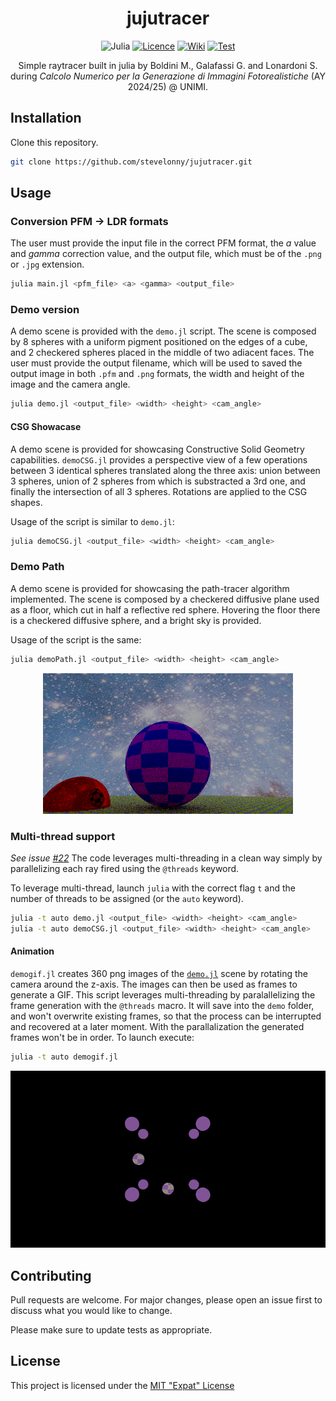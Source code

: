 <div align="center">

# jujutracer
![Julia](https://img.shields.io/badge/-Julia-9558B2?style=for-the-badge&logo=julia&logoColor=white)
[![Licence](https://img.shields.io/github/license/Ileriayo/markdown-badges?style=for-the-badge)](./LICENCE.md)
[![Wiki](https://img.shields.io/badge/Docs-Dev?style=for-the-badge&color=blue&link=https%3A%2F%2Fstevelonny.github.io%2Fjujutracer%2Fdev)](https://stevelonny.github.io/jujutracer/dev/)
[![Test](https://img.shields.io/github/actions/workflow/status/stevelonny/jujutracer/Test.yml?style=for-the-badge&label=Test&link=https%3A%2F%2Fgithub.com%2Fstevelonny%2Fjujutracer%2Factions%2Fworkflows%2FTest.yml)](https://github.com/stevelonny/jujutracer/actions/workflows/Test.yml)

<!-- ![GitHub branch check runs](https://img.shields.io/github/check-runs/stevelonny/jujutracer/main?style=for-the-badge) -->


Simple raytracer built in julia by Boldini M., Galafassi G. and Lonardoni S. during _Calcolo Numerico per la Generazione di Immagini Fotorealistiche_ (AY 2024/25) @ UNIMI.

</div>

## Installation

Clone this repository.

```bash
git clone https://github.com/stevelonny/jujutracer.git
```

## Usage

### Conversion PFM -> LDR formats
The user must provide the input file in the correct PFM format, the _a_ value and _gamma_ correction value, and the output file, which must be of the `.png` or `.jpg` extension.
```bash
julia main.jl <pfm_file> <a> <gamma> <output_file>
```

### Demo version
A demo scene is provided with the `demo.jl` script. The scene is composed by 8 spheres with a uniform pigment positioned on the edges of a cube, and 2 checkered spheres placed in the middle of two adiacent faces.
The user must provide the output filename, which will be used to saved the output image in both `.pfm` and `.png` formats, the width and height of the image and the camera angle.
```bash
julia demo.jl <output_file> <width> <height> <cam_angle>
```

#### CSG Showacase
A demo scene is provided for showcasing Constructive Solid Geometry capabilities. `demoCSG.jl` provides a perspective view of a few operations between 3 identical spheres translated along the three axis: union between 3 spheres, union of 2 spheres from which is substracted a 3rd one, and finally the intersection of all 3 spheres. Rotations are applied to the CSG shapes.

Usage of the script is similar to `demo.jl`:
```bash
julia demoCSG.jl <output_file> <width> <height> <cam_angle>
```

### Demo Path
A demo scene is provided for showcasing the path-tracer algorithm implemented. The scene is composed by a checkered diffusive plane used as a floor, which cut in half a reflective red sphere. Hovering the floor there is a checkered diffusive sphere, and a bright sky is provided.

Usage of the script is the same:
```bash
julia demoPath.jl <output_file> <width> <height> <cam_angle>
```
<div align="center">

![Reflective](path.png)

</div>

### Multi-thread support
*See issue [#22](https://github.com/stevelonny/jujutracer/issues/22)*
The code leverages multi-threading in a clean way simply by parallelizing each ray fired using the `@threads` keyword.
<!-- The following results have been obtained on a Windows 10 machine powered by an i5-10300H using julia 1.11.4, running both demo scenes illustrated previously at a resolution of `1920x1080`.
```powershell
C:\Users\steve\projects\jujutracer> julia -t 1 bench.jl
  Activating project at `C:\Users\steve\projects\jujutracer`
Number of threads: 1
Benchmarking demo...
  23.791 s (849584834 allocations: 40.53 GiB)
Benchmarking demoCSG...
  35.361 s (1248189420 allocations: 59.90 GiB)
C:\Users\steve\projects\jujutracer> julia -t 8 bench.jl
  Activating project at `C:\Users\steve\projects\jujutracer`
Number of threads: 8
Benchmarking demo...
  9.524 s (849584869 allocations: 40.53 GiB)
Benchmarking demoCSG...
  15.422 s (1248189455 allocations: 59.90 GiB)
C:\Users\steve\projects\jujutracer> 
``` -->

To leverage multi-thread, launch `julia` with the correct flag `t` and the number of threads to be assigned (or the `auto` keyword).
```bash
julia -t auto demo.jl <output_file> <width> <height> <cam_angle>
julia -t auto demoCSG.jl <output_file> <width> <height> <cam_angle>
```

#### Animation
`demogif.jl` creates 360 png images of the [`demo.jl`](#demo-version) scene by rotating the camera around the z-axis. The images can then be used as frames to generate a GIF. This script leverages multi-threading by paralallelizing the frame generation with the `@threads` macro. It will save into the `demo` folder, and won't overwrite existing frames, so that the process can be interrupted and recovered at a later moment. With the parallalization the generated frames won't be in order.
To launch execute:
```bash
julia -t auto demogif.jl
```
<div align="center">

![Demo animation](output.gif)

</div>



## Contributing

Pull requests are welcome. For major changes, please open an issue first
to discuss what you would like to change.

Please make sure to update tests as appropriate.

## License
This project is licensed under the [MIT "Expat" License](LICENCE.md)
